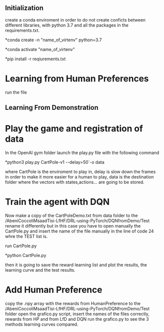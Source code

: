 ## Initialization

create a conda enviroment in order to do not create conficts between different libraries, with python 3.7 and all the packages in the requirements.txt.

*conda create -n "name_of_virtenv" python=3.7

*conda activate "name_of_virtenv"

*pip install -r reqiurements.txt


# Learning from Human Preferences

run the file 


## Learning From Demonstration
# Play the game and registration of data

In the OpenAI gym folder launch the play.py file with the following command

*python3 play.py CartPole-v1 --delay=50`-o data

where CartPole is the enviroment to play in, delay is slow down the frames in order to make it more easier for a human to play, data is the destination folder where the vectors with states,actions... are going to be stored.


# Train the agent with DQN

Now make a copy of the CartPoleDemo.txt from data folder to the /AbeniCoccoliMsaadTisi-LfHF/DRL-using-PyTorch/DQNfromDemo/Test
rename it differently but in this case you have to open manually the CartPole.py and insert the name of the file manually in the line of code 24 whre the TEST list is.

run CartPole.py

*python CartPole.py

then it is going to save the reward learning list and plot the results, the learning curve and the test results.

# Add Human Preference

copy the .npy array with the rewards from HumanPreference to the /AbeniCoccoliMsaadTisi-LfHF/DRL-using-PyTorch/DQNfromDemo/Test folder
open the grafico.py script, insert the names of the files correctly, rewards from HP and from LfD and DQN
run the grafico.py to see the 3 methods learning curves compared.








